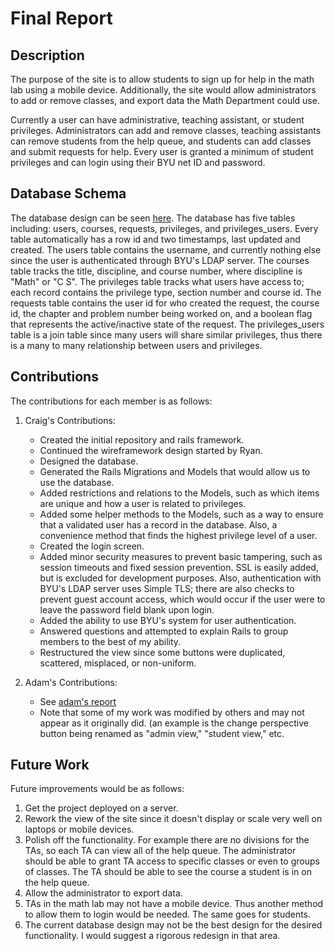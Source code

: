Final Report
============

Description
-----------

The purpose of the site is to allow students to sign up for help in the math lab using a mobile device.  Additionally, the site would allow administrators to add or remove classes, and export data the Math Department could use.

Currently a user can have administrative, teaching assistant, or student privileges.  Administrators can add and remove classes, teaching assistants can remove students from the help queue, and students can add classes and submit requests for help.  Every user is granted a minimum of student privileges and can login using their BYU net ID and password.

Database Schema
---------------

The database design can be seen [here](databaseDesign.pdf).  The database has five tables including: users, courses, requests, privileges, and privileges_users.  Every table automatically has a row id and two timestamps, last updated and created.  The users table contains the username, and currently nothing else since the user is authenticated through BYU's LDAP server.  The courses table tracks the title, discipline, and course number, where discipline is "Math" or "C S".  The privileges table tracks what users have access to; each record contains the privilege type, section number and course id. The requests table contains the user id for who created the request, the course id, the chapter and problem number being worked on, and a boolean flag that represents the active/inactive state of the request.  The privileges_users table is a join table since many users will share similar privileges, thus there is a many to many relationship between users and privileges.

Contributions
-------------

The contributions for each member is as follows:

1.  Craig's Contributions:
    *  Created the initial repository and rails framework.
    *  Continued the wireframework design started by Ryan.
    *  Designed the database.
    *  Generated the Rails Migrations and Models that would allow us to use the database.
    *  Added restrictions and relations to the Models, such as which items are unique and how a user is related to privileges.
    *  Added some helper methods to the Models, such as a way to ensure that a validated user has a record in the database.  Also, a convenience method that finds the highest privilege level of a user.
    *  Created the login screen.
    *  Added minor security measures to prevent basic tampering, such as session timeouts and fixed session prevention.  SSL is easily added, but is excluded for development purposes.  Also, authentication with BYU's LDAP server uses Simple TLS; there are also checks to prevent guest account access, which would occur if the user were to leave the password field blank upon login.
    *  Added the ability to use BYU's system for user authentication.
    *  Answered questions and attempted to explain Rails to group members to the best of my ability.
    *  Restructured the view since some buttons were duplicated, scattered, misplaced, or non-uniform.

2. Adam's Contributions:
	*  See [adam's report](adamsReport.pdf)
	*  Note that some of my work was modified by others and may not appear as it originally did.
	   (an example is the change perspective button being renamed as "admin view," "student view," etc.

Future Work
-----------

Future improvements would be as follows:

1.  Get the project deployed on a server.
2.  Rework the view of the site since it doesn't display or scale very well on laptops or mobile devices.
3.  Polish off the functionality.  For example there are no divisions for the TAs, so each TA can view all of the help queue.  The administrator should be able to grant TA access to specific classes or even to groups of classes.  The TA should be able to see the course a student is in on the help queue.
4.  Allow the administrator to export data.
5.  TAs in the math lab may not have a mobile device.  Thus another method to allow them to login would be needed.  The same goes for students.
6.  The current database design may not be the best design for the desired functionality.  I would suggest a rigorous redesign in that area.
    
    